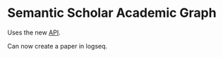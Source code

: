 # Semantic Scholar Academic Graph

Uses the new [API](https://api.semanticscholar.org/api-docs/graph).

Can now create a paper in logseq.